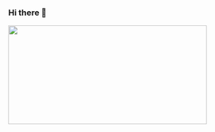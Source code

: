 ### Hi there 👋

<div>
    <a href="https://github.com/lanaschimitez?tab=repositories">
      <img align="left" src="https://github-readme-stats.vercel.app/api/top-langs/?username=lanaschimitez&layout=compact" width="400" height="200"/>
    </a>
</div>
